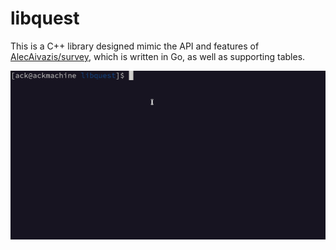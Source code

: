 # libquest
This is a C++ library designed mimic the API and features of [AlecAivazis/survey](https://github.com/AlecAivazis/survey), which is written in Go, as well as supporting tables.

![a demo of the libquest library](./demo.gif)
